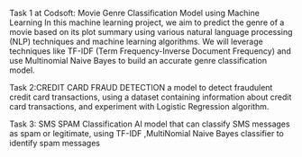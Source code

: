 Task 1 at Codsoft:
Movie Genre Classification Model using Machine Learning 
In this machine learning project, we aim to predict the genre of a movie based on its plot summary using various natural language processing (NLP) techniques and machine learning algorithms. We will leverage techniques like TF-IDF (Term Frequency-Inverse Document Frequency) and use Multinomial Naive Bayes to build an accurate genre classification model.


Task 2:CREDIT CARD FRAUD DETECTION
a model to detect fraudulent credit card transactions, using a dataset containing information about credit card transactions, and experiment with Logistic Regression algorithm.

Task 3: SMS SPAM Classification
AI model that can classify SMS messages as spam or legitimate, using TF-IDF ,MultiNomial Naive Bayes classifier to identify spam messages
